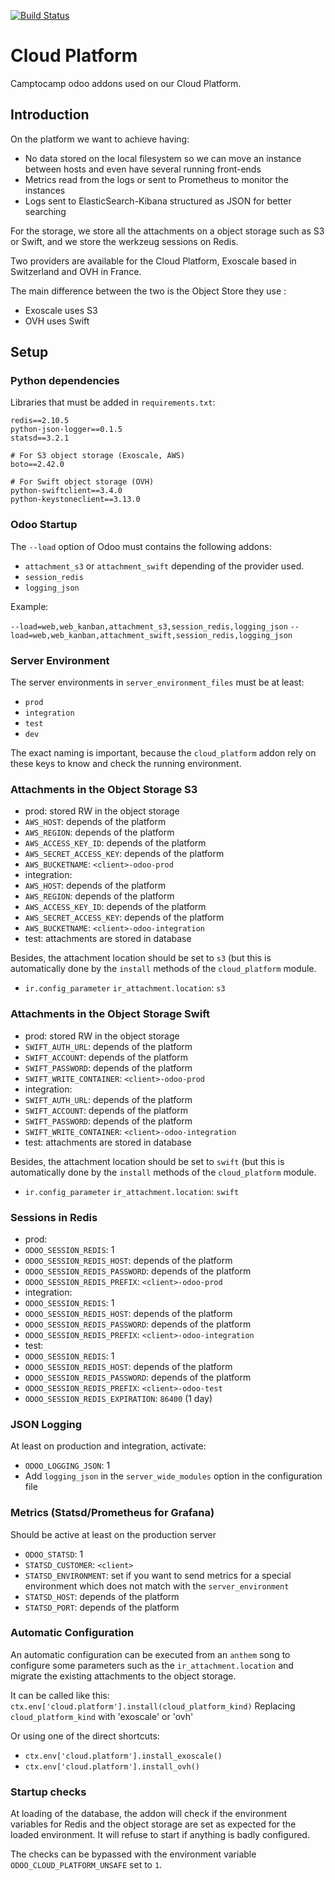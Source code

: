 [![Build Status](https://travis-ci.com/camptocamp/odoo-cloud-platform.svg?token=Lpp9PcS5on9AGbp76WKB&branch=10.0)](https://travis-ci.com/camptocamp/odoo-cloud-platform)

# Cloud Platform

Camptocamp odoo addons used on our Cloud Platform.

## Introduction

On the platform we want to achieve having:

* No data stored on the local filesystem so we can move an instance
  between hosts and even have several running front-ends
* Metrics read from the logs or sent to Prometheus to monitor the instances
* Logs sent to ElasticSearch-Kibana structured as JSON for better searching

For the storage, we store all the attachments on a object storage such as S3 or
 Swift, and we store the werkzeug sessions on Redis.

Two providers are available for the Cloud Platform, Exoscale based in
Switzerland and OVH in France.

The main difference between the two is the Object Store they use : 

* Exoscale uses S3
* OVH uses Swift

## Setup

### Python dependencies

Libraries that must be added in ``requirements.txt``:

```
redis==2.10.5
python-json-logger==0.1.5
statsd==3.2.1

# For S3 object storage (Exoscale, AWS)
boto==2.42.0

# For Swift object storage (OVH)
python-swiftclient==3.4.0
python-keystoneclient==3.13.0
```

### Odoo Startup

The `--load` option of Odoo must contains the following addons:

* `attachment_s3` or `attachment_swift` depending of the provider used.
* `session_redis`
* `logging_json`

Example:

`--load=web,web_kanban,attachment_s3,session_redis,logging_json`
`--load=web,web_kanban,attachment_swift,session_redis,logging_json`

### Server Environment

The server environments in `server_environment_files` must be at least:

* `prod`
* `integration`
* `test`
* `dev`

The exact naming is important, because the `cloud_platform` addon rely on these keys to know and check the running environment.


### Attachments in the Object Storage S3

* prod: stored RW in the object storage
 * `AWS_HOST`: depends of the platform
 * `AWS_REGION`: depends of the platform
 * `AWS_ACCESS_KEY_ID`: depends of the platform
 * `AWS_SECRET_ACCESS_KEY`: depends of the platform
 * `AWS_BUCKETNAME`: `<client>-odoo-prod`
* integration:
 * `AWS_HOST`: depends of the platform
 * `AWS_REGION`: depends of the platform
 * `AWS_ACCESS_KEY_ID`: depends of the platform
 * `AWS_SECRET_ACCESS_KEY`: depends of the platform
 * `AWS_BUCKETNAME`: `<client>-odoo-integration`
* test: attachments are stored in database

Besides, the attachment location should be set to `s3` (but this is
automatically done by the `install` methods of the `cloud_platform` module.
 * `ir.config_parameter` `ir_attachment.location`: `s3`


### Attachments in the Object Storage Swift

* prod: stored RW in the object storage
 * `SWIFT_AUTH_URL`: depends of the platform
 * `SWIFT_ACCOUNT`: depends of the platform
 * `SWIFT_PASSWORD`: depends of the platform
 * `SWIFT_WRITE_CONTAINER`: `<client>-odoo-prod`
* integration:
 * `SWIFT_AUTH_URL`: depends of the platform
 * `SWIFT_ACCOUNT`: depends of the platform
 * `SWIFT_PASSWORD`: depends of the platform
 * `SWIFT_WRITE_CONTAINER`: `<client>-odoo-integration`
* test: attachments are stored in database

Besides, the attachment location should be set to `swift` (but this is
automatically done by the `install` methods of the `cloud_platform` module.
 * `ir.config_parameter` `ir_attachment.location`: `swift`

### Sessions in Redis

* prod:
 * `ODOO_SESSION_REDIS`: 1
 * `ODOO_SESSION_REDIS_HOST`: depends of the platform
 * `ODOO_SESSION_REDIS_PASSWORD`: depends of the platform
 * `ODOO_SESSION_REDIS_PREFIX`: `<client>-odoo-prod`
* integration:
 * `ODOO_SESSION_REDIS`: 1
 * `ODOO_SESSION_REDIS_HOST`: depends of the platform
 * `ODOO_SESSION_REDIS_PASSWORD`: depends of the platform
 * `ODOO_SESSION_REDIS_PREFIX`: `<client>-odoo-integration`
* test:
 * `ODOO_SESSION_REDIS`: 1
 * `ODOO_SESSION_REDIS_HOST`: depends of the platform
 * `ODOO_SESSION_REDIS_PASSWORD`: depends of the platform
 * `ODOO_SESSION_REDIS_PREFIX`: `<client>-odoo-test`
 * `ODOO_SESSION_REDIS_EXPIRATION`: `86400` (1 day)

### JSON Logging

At least on production and integration, activate:
* `ODOO_LOGGING_JSON`: 1
* Add ``logging_json`` in the ``server_wide_modules`` option in the
  configuration file

### Metrics (Statsd/Prometheus for Grafana)

Should be active at least on the production server

* `ODOO_STATSD`: 1
* `STATSD_CUSTOMER`: `<client>`
* `STATSD_ENVIRONMENT`: set if you want to send metrics for a special
  environment which does not match with the `server_environment`
* `STATSD_HOST`: depends of the platform
* `STATSD_PORT`: depends of the platform

### Automatic Configuration

An automatic configuration can be executed from an `anthem` song to configure
some parameters such as the `ir_attachment.location` and migrate the existing
attachments to the object storage.

It can be called like this: 
    `ctx.env['cloud.platform'].install(cloud_platform_kind)`
Replacing `cloud_platform_kind` with 'exoscale' or 'ovh'

Or using one of the direct shortcuts:

 * `ctx.env['cloud.platform'].install_exoscale()`
 * `ctx.env['cloud.platform'].install_ovh()`

### Startup checks

At loading of the database, the addon will check if the environment variables
for Redis and the object storage are set as expected for the loaded
environment. It will refuse to start if anything is badly configured.

The checks can be bypassed with the environment variable
`ODOO_CLOUD_PLATFORM_UNSAFE` set to `1`.
